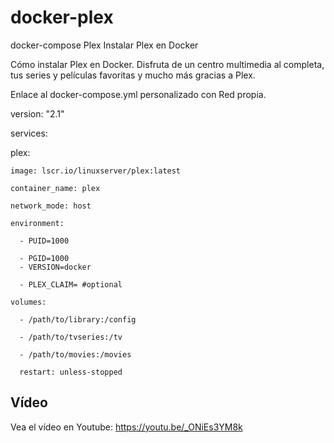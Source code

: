 # docker-plex
docker-compose Plex
Instalar Plex en Docker

Cómo instalar Plex en Docker. Disfruta de un centro multimedia al completa, tus series y películas favoritas y mucho más gracias a Plex.

Enlace al docker-compose.yml personalizado con Red propia.

version: "2.1"

services:

  plex:
  
    image: lscr.io/linuxserver/plex:latest
    
    container_name: plex
    
    network_mode: host
    
    environment:
    
      - PUID=1000
      
      - PGID=1000
      - VERSION=docker
      
      - PLEX_CLAIM= #optional
      
    volumes:
    
      - /path/to/library:/config
      
      - /path/to/tvseries:/tv
      
      - /path/to/movies:/movies
      
      restart: unless-stopped
## Vídeo      
Vea el vídeo en Youtube: https://youtu.be/_ONiEs3YM8k
